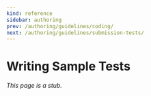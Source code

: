 ```yaml
---
kind: reference
sidebar: authoring
prev: /authoring/guidelines/coding/
next: /authoring/guidelines/submission-tests/
---
```


# Writing Sample Tests

_This page is a stub._
